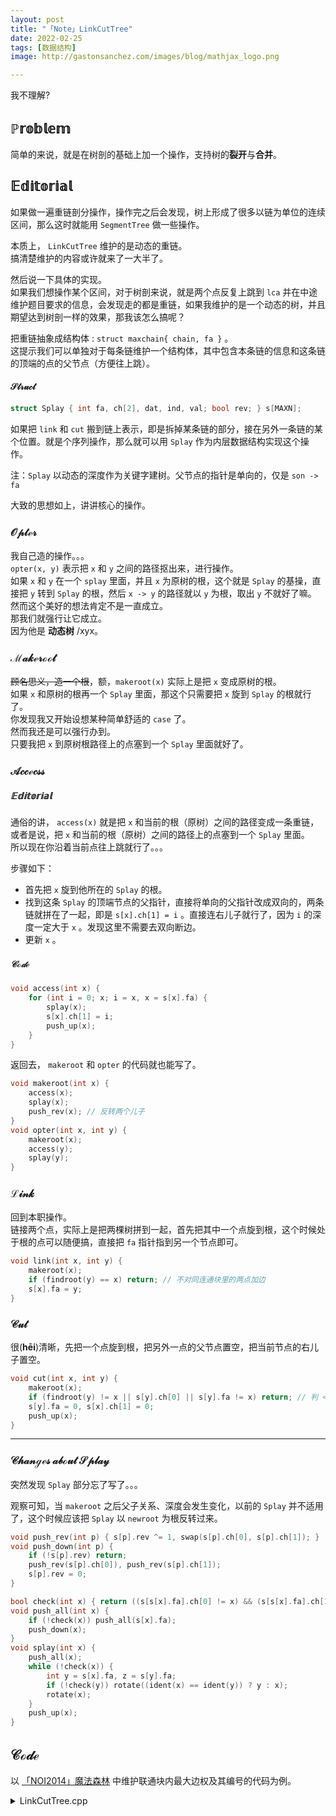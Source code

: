 ```yaml
---
layout: post
title: "「Note」LinkCutTree"
date: 2022-02-25
tags: [数据结构]
image: http://gastonsanchez.com/images/blog/mathjax_logo.png

---
```


我不理解?
<!-- more -->

## $\mathbb{Problem}$
简单的来说，就是在树剖的基础上加一个操作，支持树的**裂开**与**合并**。   
## $\mathbb{Editorial}$
如果做一遍重链剖分操作，操作完之后会发现，树上形成了很多以链为单位的连续区间，那么这时就能用 `SegmentTree` 做一些操作。   

本质上， `LinkCutTree` 维护的是动态的重链。   
搞清楚维护的内容或许就来了一大半了。   

然后说一下具体的实现。   
如果我们想操作某个区间，对于树剖来说，就是两个点反复上跳到 `lca` 并在中途维护题目要求的信息，会发现走的都是重链，如果我维护的是一个动态的树，并且期望达到树剖一样的效果，那我该怎么搞呢？   

把重链抽象成结构体 : `struct maxchain{ chain, fa }` 。   
这提示我们可以单独对于每条链维护一个结构体，其中包含本条链的信息和这条链的顶端的点的父节点（方便往上跳）。   

#### $\mathcal{Struct}$
```cpp
struct Splay { int fa, ch[2], dat, ind, val; bool rev; } s[MAXN];
```

如果把 `link` 和 `cut` 搬到链上表示，即是拆掉某条链的部分，接在另外一条链的某个位置。就是个序列操作，那么就可以用 `Splay` 作为内层数据结构实现这个操作。   

注：`Splay` 以动态的深度作为关键字建树。父节点的指针是单向的，仅是 `son -> fa`   

大致的思想如上，讲讲核心的操作。   

### $\mathcal{Opter}$
我自己造的操作。。。   
`opter(x, y)` 表示把 `x` 和 `y` 之间的路径抠出来，进行操作。   
如果 `x` 和 `y` 在一个 `splay` 里面，并且 `x` 为原树的根，这个就是 `Splay` 的基操，直接把 `y` 转到 `Splay` 的根，然后 `x -> y` 的路径就以 `y` 为根，取出 `y` 不就好了嘛。   
然而这个美好的想法肯定不是一直成立。   
那我们就强行让它成立。   
因为他是 **动态树** /xyx。

### $\mathcal{Makeroot}$
~~顾名思义，造一个根~~，额，`makeroot(x)` 实际上是把 `x` 变成原树的根。   
如果 `x` 和原树的根再一个 `Splay` 里面，那这个只需要把 `x` 旋到 `Splay` 的根就行了。   
你发现我又开始设想某种简单舒适的 `case` 了。   
然而我还是可以强行办到。   
只要我把 `x` 到原树根路径上的点塞到一个 `Splay` 里面就好了。   

### $\mathcal{Accecss}$
##### $\mathbb{Editorial}$
通俗的讲， `access(x)` 就是把 `x` 和当前的根（原树）之间的路径变成一条重链，或者是说，把 `x` 和当前的根（原树）之间的路径上的点塞到一个 `Splay` 里面。   
所以现在你沿着当前点往上跳就行了。。。

步骤如下：

- 首先把 `x` 旋到他所在的 `Splay` 的根。
- 找到这条 `Splay` 的顶端节点的父指针，直接将单向的父指针改成双向的，两条链就拼在了一起，即是 `s[x].ch[1] = i` 。直接连右儿子就行了，因为 `i` 的深度一定大于 `x` 。发现这里不需要去双向断边。
- 更新 `x` 。

##### $\mathcal{Code}$
```cpp
void access(int x) {
	for (int i = 0; x; i = x, x = s[x].fa) {
		splay(x);
		s[x].ch[1] = i;
		push_up(x);
	}
}
```
返回去， `makeroot` 和 `opter` 的代码就也能写了。

```cpp
void makeroot(int x) {
	access(x);
	splay(x);
	push_rev(x); // 反转两个儿子
}
void opter(int x, int y) {
	makeroot(x);
	access(y);
	splay(y);
}
```
### $\mathcal{Link}$
回到本职操作。   
链接两个点，实际上是把两棵树拼到一起，首先把其中一个点旋到根，这个时候处于根的点可以随便搞，直接把 `fa` 指针指到另一个节点即可。

```cpp
void link(int x, int y) {
	makeroot(x);
	if (findroot(y) == x) return; // 不对同连通块里的两点加边
	s[x].fa = y;
}
```

### $\mathcal{Cut}$
很(**h&emacr;i**)清晰，先把一个点旋到根，把另外一点的父节点置空，把当前节点的右儿子置空。

```cpp
void cut(int x, int y) {
	makeroot(x);
	if (findroot(y) != x || s[y].ch[0] || s[y].fa != x) return; // 判 <x,y> 是否存在
	s[y].fa = 0, s[x].ch[1] = 0;
	push_up(x);
}
```

---

### $\mathcal{Changes \ about \ Splay}$

突然发现 `Splay` 部分忘了写了。。。   

观察可知，当 `makeroot` 之后父子关系、深度会发生变化，以前的 `Splay` 并不适用了，这个时候应该把 `Splay` 以 `newroot` 为根反转过来。   

```cpp
void push_rev(int p) { s[p].rev ^= 1, swap(s[p].ch[0], s[p].ch[1]); }
void push_down(int p) {
	if (!s[p].rev) return;
	push_rev(s[p].ch[0]), push_rev(s[p].ch[1]);
	s[p].rev = 0;
}

bool check(int x) { return ((s[s[x].fa].ch[0] != x) && (s[s[x].fa].ch[1] != x)); }
void push_all(int x) {
	if (!check(x)) push_all(s[x].fa);
	push_down(x);
}
void splay(int x) {
	push_all(x);
	while (!check(x)) {
		int y = s[x].fa, z = s[y].fa;
		if (!check(y)) rotate((ident(x) == ident(y)) ? y : x);
		rotate(x);
	}
	push_up(x);
}

```

## $\mathcal{Code}$

以 [「NOI2014」魔法森林](https://www.luogu.com.cn/problem/P2387) 中维护联通块内最大边权及其编号的代码为例。

<details class="code">
<summary>LinkCutTree.cpp</summary>

```cpp
struct LinkCutTree {
	struct Splay { int fa, ch[2], dat, ind, val; bool rev; } s[MAXN];
	void push_up(int p) {
		s[p].dat = max(s[s[p].ch[0]].dat, max(s[p].val, s[s[p].ch[1]].dat));
		if (s[s[p].ch[0]].dat == s[p].dat) {
			s[p].ind = s[s[p].ch[0]].ind;
		} else if (s[s[p].ch[1]].dat == s[p].dat) {
			s[p].ind = s[s[p].ch[1]].ind;
		} else s[p].ind = p;
	}
	void push_rev(int p) { s[p].rev ^= 1, swap(s[p].ch[0], s[p].ch[1]); }
	void push_down(int p) {
		if (!s[p].rev) return;
		push_rev(s[p].ch[0]), push_rev(s[p].ch[1]);
		s[p].rev = 0;
	}
	bool check(int x) { return ((s[s[x].fa].ch[0] != x) && (s[s[x].fa].ch[1] != x)); }
	int ident(int x) { return x == s[s[x].fa].ch[1]; }
	void connect (int f, int p, int k) { s[f].ch[k] = p, s[p].fa = f; }
	void rotate (int x) {
		int y = s[x].fa, z = s[y].fa, k = ident (x), k2 = ident (y);
		if (!check(y)) s[z].ch[k2] = x;
		s[x].fa = z;
		connect(y, s[x].ch[k ^ 1], k);
		connect(x, y, k ^ 1);
		push_up (y), push_up (x);
	}
	void push_all(int x) {
		if (!check(x)) push_all(s[x].fa);
		push_down(x);
	}
	void splay(int x) {
		push_all(x);
		while (!check(x)) {
			int y = s[x].fa, z = s[y].fa;
			if (!check(y)) rotate((ident(x) == ident(y)) ? y : x);
			rotate(x);
		}
		push_up(x);
	}
	void access(int x) { for (int i = 0; x; i = x, x = s[x].fa) splay(x), s[x].ch[1] = i, push_up(x); }
	void makeroot(int x) { access(x), splay(x), push_rev(x); }
	int findroot(int x) {
		access(x), splay(x), push_down(x);
		while (s[x].ch[0]) x = s[x].ch[0], push_down(x);
		splay(x);
		return x;
	}
	void opter(int x, int y) {
		makeroot(x), access(y), splay(y);
	}
	void link(int x, int y) {
		makeroot(x);
		if (findroot(y) == x) return;
		s[x].fa = y;
	}
	void cut(int x, int y) {
		makeroot(x);
		if (findroot(y) != x || s[y].ch[0] || s[y].fa != x) return;
		s[y].fa = 0, s[x].ch[1] = 0;
		push_up(x);
	}
} lct;

```

</details>